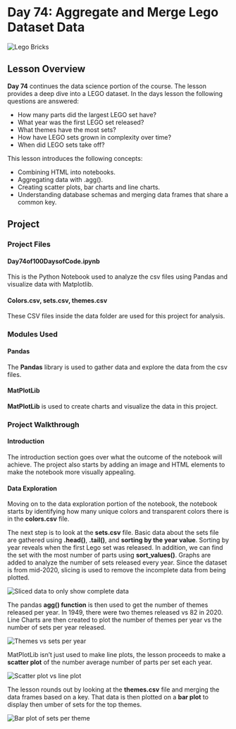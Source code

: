 # Day 74: Aggregate and Merge Lego Dataset Data
![Lego Bricks](assets/bricks.jpg)
## Lesson Overview
**Day 74** continues the data science portion of the course. The lesson provides a deep dive into a LEGO dataset. In the days lesson the following questions are answered:
-	How many parts did the largest LEGO set have?
-	What year was the first LEGO set released?
-	What themes have the most sets?
-	How have LEGO sets grown in complexity over time?
-	When did LEGO sets take off?

This lesson introduces the following concepts:
-	Combining HTML into notebooks.
-	Aggregating data with .agg().
-	Creating scatter plots, bar charts and line charts.
-	Understanding database schemas and merging data frames that share a common key.
## Project
### Project Files
#### Day74of100DaysofCode.ipynb
This is the Python Notebook used to analyze the csv files using Pandas and visualize data with Matplotlib.
#### Colors.csv, sets.csv, themes.csv
These CSV files inside the data folder are used for this project for analysis.
### Modules Used
#### Pandas
The **Pandas** library is used to gather data and explore the data from the csv files.
#### MatPlotLib
**MatPlotLib** is used to create charts and visualize the data in this project.
### Project Walkthrough
#### Introduction
The introduction section goes over what the outcome of the notebook will achieve. The project also starts by adding an image and HTML elements to make the notebook more visually appealing.
#### Data Exploration
Moving on to the data exploration portion of the notebook, the notebook starts by identifying how many unique colors and transparent colors there is in the **colors.csv** file.

The next step is to look at the **sets.csv** file. Basic data about the sets file are gathered using **.head()**, **.tail()**, and **sorting by the year value**. Sorting by year reveals when the first Lego set was released. In addition, we can find the set with the most number of parts using **sort_values()**. Graphs are added to analyze the number of sets released every year. Since the dataset is from mid-2020, slicing is used to remove the incomplete data from being plotted.

![Sliced data to only show complete data](../Images/Day74-SlicingGraphData.png)

The pandas **agg() function** is then used to get the number of themes released per year. In 1949, there were two themes released vs 82 in 2020. Line Charts are then created to plot the number of themes per year vs the number of sets per year released.

![Themes vs sets per year](../Images/Day74-ThemesvsSetsPerYear.png)

MatPlotLib isn’t just used to make line plots, the lesson proceeds to make a **scatter plot** of the number average number of parts per set each year.

![Scatter plot vs line plot](../Images/Day74-ScatterPlotvsLinePlot.png)

The lesson rounds out by looking at the **themes.csv** file and merging the data frames based on a key. That data is then plotted on a **bar plot** to display then umber of sets for the top themes.

![Bar plot of sets per theme](../Images/Day74-BarPlotofSetsperTheme.png)